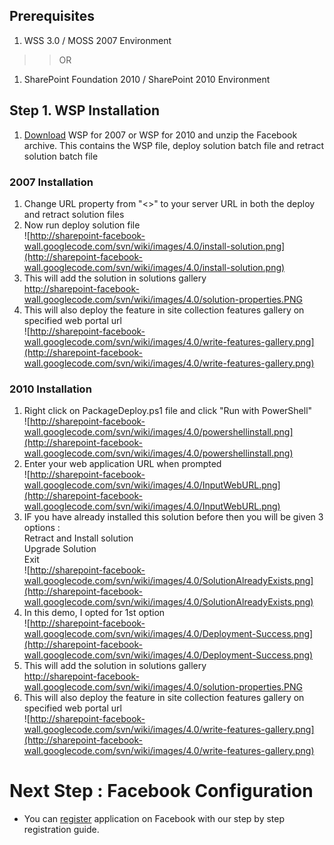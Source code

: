 ## Prerequisites ##
  1. WSS 3.0 / MOSS 2007 Environment
> > OR
  1. SharePoint Foundation 2010 / SharePoint 2010 Environment
## Step 1. WSP Installation ##
  1. [Download](http://code.google.com/p/sharepoint-facebook-wall/downloads/list) WSP for 2007 or WSP for 2010 and unzip the Facebook archive. This contains the WSP file, deploy solution batch file and retract solution batch file
### 2007 Installation ###
  1. Change URL property from "<<Server URL>>" to your server URL in both the deploy and retract solution files
  1. Now run deploy solution file <br /> ![http://sharepoint-facebook-wall.googlecode.com/svn/wiki/images/4.0/install-solution.png](http://sharepoint-facebook-wall.googlecode.com/svn/wiki/images/4.0/install-solution.png)
  1. This will add the solution in solutions gallery <br /> http://sharepoint-facebook-wall.googlecode.com/svn/wiki/images/4.0/solution-properties.PNG
  1. This will also deploy the feature in site collection features gallery on specified web portal url<br /> ![http://sharepoint-facebook-wall.googlecode.com/svn/wiki/images/4.0/write-features-gallery.png](http://sharepoint-facebook-wall.googlecode.com/svn/wiki/images/4.0/write-features-gallery.png)

### 2010 Installation ###
  1. Right click on  PackageDeploy.ps1 file and click "Run with PowerShell"  <br /> ![http://sharepoint-facebook-wall.googlecode.com/svn/wiki/images/4.0/powershellinstall.png](http://sharepoint-facebook-wall.googlecode.com/svn/wiki/images/4.0/powershellinstall.png)
  1. Enter your web application URL when prompted <br /> ![http://sharepoint-facebook-wall.googlecode.com/svn/wiki/images/4.0/InputWebURL.png](http://sharepoint-facebook-wall.googlecode.com/svn/wiki/images/4.0/InputWebURL.png)
  1. IF you have already installed this solution before then you will be given 3 options : <br /> Retract and Install solution<br />Upgrade Solution<br />Exit <br /> ![http://sharepoint-facebook-wall.googlecode.com/svn/wiki/images/4.0/SolutionAlreadyExists.png](http://sharepoint-facebook-wall.googlecode.com/svn/wiki/images/4.0/SolutionAlreadyExists.png)
  1. In this demo, I opted for 1st option <br /> ![http://sharepoint-facebook-wall.googlecode.com/svn/wiki/images/4.0/Deployment-Success.png](http://sharepoint-facebook-wall.googlecode.com/svn/wiki/images/4.0/Deployment-Success.png)
  1. This will add the solution in solutions gallery <br /> http://sharepoint-facebook-wall.googlecode.com/svn/wiki/images/4.0/solution-properties.PNG
  1. This will also deploy the feature in site collection features gallery on specified web portal url<br /> ![http://sharepoint-facebook-wall.googlecode.com/svn/wiki/images/4.0/write-features-gallery.png](http://sharepoint-facebook-wall.googlecode.com/svn/wiki/images/4.0/write-features-gallery.png)

# Next Step : Facebook Configuration #

  * You can [register](ApplicationRegistrationFacebook.md) application on Facebook with our step by step registration guide.
